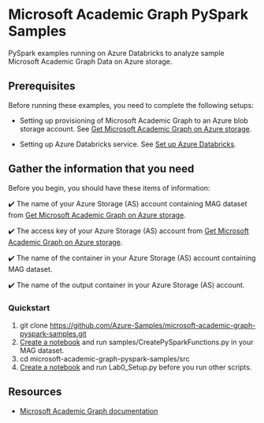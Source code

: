 # Microsoft Academic Graph PySpark Samples

PySpark examples running on Azure Databricks to analyze sample Microsoft Academic Graph Data on Azure storage.

## Prerequisites

Before running these examples, you need to complete the following setups:

* Setting up provisioning of Microsoft Academic Graph to an Azure blob storage account. See [Get Microsoft Academic Graph on Azure storage](https://docs.microsoft.com/academic-services/graph/get-started-setup-provisioning).

* Setting up Azure Databricks service. See [Set up Azure Databricks](https://docs.microsoft.com/academic-services/graph/get-started-setup-databricks).

## Gather the information that you need

   Before you begin, you should have these items of information:

   :heavy_check_mark:  The name of your Azure Storage (AS) account containing MAG dataset from [Get Microsoft Academic Graph on Azure storage](https://docs.microsoft.com/academic-services/graph/get-started-setup-provisioning.md#note-azure-storage-account-name-and-primary-key).

   :heavy_check_mark:  The access key of your Azure Storage (AS) account from [Get Microsoft Academic Graph on Azure storage](https://docs.microsoft.com/academic-services/graph/get-started-setup-provisioning.md#note-azure-storage-account-name-and-primary-key).
   
   :heavy_check_mark:  The name of the container in your Azure Storage (AS) account containing MAG dataset.
   
   :heavy_check_mark:  The name of the output container in your Azure Storage (AS) account.

### Quickstart

1. git clone https://github.com/Azure-Samples/microsoft-academic-graph-pyspark-samples.git
1. [Create a notebook](https://docs.azuredatabricks.net/user-guide/notebooks/notebook-manage.html#create-a-notebook) and run samples/CreatePySparkFunctions.py in your MAG dataset.
1. cd microsoft-academic-graph-pyspark-samples/src
1. [Create a notebook](https://docs.azuredatabricks.net/user-guide/notebooks/notebook-manage.html#create-a-notebook) and run Lab0_Setup.py before you run other scripts.

## Resources

- [Microsoft Academic Graph documentation](https://docs.microsoft.com/en-us/academic-services/graph/)

